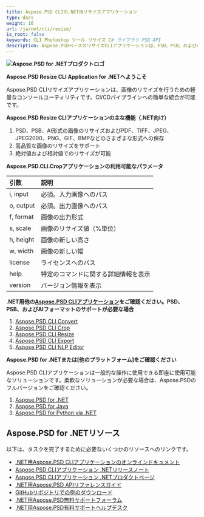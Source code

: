 ```yaml
---
title: Aspose.PSD CLIの.NET用リサイズアプリケーション
type: docs
weight: 10
url: /ja/net/cli/resize/
is_root: false
keywords: CLI Photoshop ツール リサイズ C# ライブラリ PSD API
description: Aspose.PSDベースのリサイズCLIアプリケーションは、PSD、PSB、およびAIファイル形式向けです。No-code CI/CD自動化。画像のリサイズおよびPDF、TIFF、JPEG、JPEG2000、PNG、GIF、BMPなどのさまざまな形式への保存をサポートします。Adobe PhotoshopやAdobe Illustratorをインストールする必要はなく、追加のコードなしでコンソールから実行できます。
---
```


**![Aspose.PSD for .NETプロダクトロゴ](home_1.png)**

**Aspose.PSD Resize CLI Application for .NETへようこそ**

Aspose.PSD CLIリサイズアプリケーションは、画像のリサイズを行うための軽量なコンソールユーティリティです。CI/CDパイプラインへの簡単な統合が可能です。

**Aspose.PSD Resize CLIアプリケーションの主な機能（.NET向け）**

1. PSD、PSB、AI形式の画像のリサイズおよびPDF、TIFF、JPEG、JPEG2000、PNG、GIF、BMPなどのさまざまな形式への保存
2. 高品質な画像のリサイズをサポート
3. 絶対値および相対値でのリサイズが可能

**Aspose.PSD.CLI.Cropアプリケーションの利用可能なパラメータ**

| **引数** | **説明**                           |
|:-------------|:------------------------------------------|
| i, input     | 必須。入力画像へのパス        |
| o, output    | 必須。出力画像へのパス       |
| f, format    | 画像の出力形式               |
| s, scale     | 画像のリサイズ値（%単位）        |
| h, height    | 画像の新しい高さ           |
| w, width     | 画像の新しい幅            |
| license      | ライセンスへのパス               |
| help         | 特定のコマンドに関する詳細情報を表示 |
| version      | バージョン情報を表示          |


**.NET用他の[Aspose.PSD CLIアプリケーション](https://docs.aspose.com/psd/net/cli)をご確認ください。PSD、PSB、およびAIフォーマットのサポートが必要な場合**

1. [Aspose.PSD CLI Convert](/psd/ja/net/cli/convert)
2. [Aspose.PSD CLI Crop](/psd/ja/net/cli/crop)
3. [Aspose.PSD CLI Resize](/psd/ja/net/cli/resize)
4. [Aspose.PSD CLI Export](/psd/ja/net/cli/export)
5. [Aspose.PSD CLI NLP Editor](/psd/ja/net/cli/nlp-editor)

**Aspose.PSD for .NETまたは[他のプラットフォーム]をご確認ください**

Aspose.PSD CLIアプリケーションは一般的な操作に使用できる即座に使用可能なソリューションです。柔軟なソリューションが必要な場合は、Aspose.PSDのフルバージョンをご確認ください。

1. [Aspose.PSD for .NET](https://releases.aspose.com/psd/net/)
2. [Aspose.PSD for Java](https://releases.aspose.com/psd/java/) 
3. [Aspose.PSD for Python via .NET](https://releases.aspose.com/psd/python-net/)

## **Aspose.PSD for .NETリソース**

以下は、タスクを完了するために必要ないくつかのリソースへのリンクです。

- [.NET用Aspose.PSD CLIアプリケーションのオンラインドキュメント](/psd/ja/net/cli/conversion)
- [Aspose.PSD CLIアプリケーション .NETリリースノート](/psd/ja/net/cli/conversion/release-notes/)
- [Aspose.PSD CLIアプリケーション .NETプロダクトページ](https://products.aspose.com/psd/net/cli)
- [.NET用Aspose.PSD APIリファレンスガイド](https://reference.aspose.com/net/psd)
- [GitHubリポジトリでの例のダウンロード](https://github.com/aspose-psd/CLI-Applications)
- [.NET用Aspose.PSD無料サポートフォーラム](https://forum.aspose.com/c/psd)
- [.NET用Aspose.PSD有料サポートヘルプデスク](https://helpdesk.aspose.com/)
